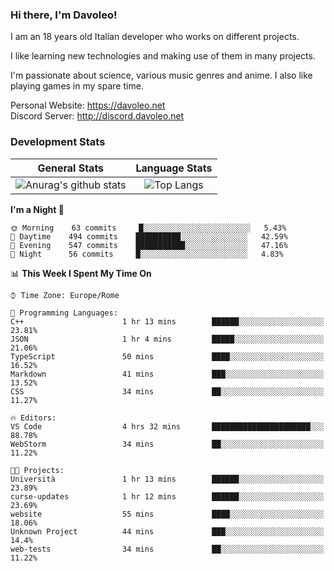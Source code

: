 ### Hi there, I'm Davoleo!

I am an 18 years old Italian developer who works on different projects.

I like learning new technologies and making use of them in many projects.

I'm passionate about science, various music genres and anime.
I also like playing games in my spare time.

Personal Website: https://davoleo.net <br>
Discord Server: http://discord.davoleo.net

### Development Stats

General Stats             |  Language Stats
:-------------------------:|:-------------------------:
![Anurag's github stats](https://github-readme-stats.vercel.app/api?username=Davoleo&count_private=true&show_icons=true&theme=tokyonight)  |  ![Top Langs](https://github-readme-stats.vercel.app/api/top-langs/?username=Davoleo&theme=tokyonight&layout=compact)



<!--START_SECTION:waka-->
**I'm a Night 🦉** 

```text
🌞 Morning    63 commits     █░░░░░░░░░░░░░░░░░░░░░░░░   5.43% 
🌆 Daytime    494 commits    ██████████░░░░░░░░░░░░░░░   42.59% 
🌃 Evening    547 commits    ███████████░░░░░░░░░░░░░░   47.16% 
🌙 Night      56 commits     █░░░░░░░░░░░░░░░░░░░░░░░░   4.83%

```


📊 **This Week I Spent My Time On** 

```text
⌚︎ Time Zone: Europe/Rome

💬 Programming Languages: 
C++                      1 hr 13 mins        ██████░░░░░░░░░░░░░░░░░░░   23.81% 
JSON                     1 hr 4 mins         █████░░░░░░░░░░░░░░░░░░░░   21.06% 
TypeScript               50 mins             ████░░░░░░░░░░░░░░░░░░░░░   16.52% 
Markdown                 41 mins             ███░░░░░░░░░░░░░░░░░░░░░░   13.52% 
CSS                      34 mins             ██░░░░░░░░░░░░░░░░░░░░░░░   11.27%

🔥 Editors: 
VS Code                  4 hrs 32 mins       ██████████████████████░░░   88.78% 
WebStorm                 34 mins             ██░░░░░░░░░░░░░░░░░░░░░░░   11.22%

🐱‍💻 Projects: 
Università               1 hr 13 mins        ██████░░░░░░░░░░░░░░░░░░░   23.89% 
curse-updates            1 hr 12 mins        ██████░░░░░░░░░░░░░░░░░░░   23.69% 
website                  55 mins             ████░░░░░░░░░░░░░░░░░░░░░   18.06% 
Unknown Project          44 mins             ███░░░░░░░░░░░░░░░░░░░░░░   14.4% 
web-tests                34 mins             ██░░░░░░░░░░░░░░░░░░░░░░░   11.22%

```


<!--END_SECTION:waka-->

<!--
**Davoleo/Davoleo** is a ✨ _special_ ✨ repository because its `README.md` (this file) appears on your GitHub profile.

https://gist.github.com/Davoleo/43516c64c8169e24dc2571c34713863b

Here are some ideas to get you started:

- 🔭 I’m currently working on ...
- 🌱 I’m currently learning ...
- 👯 I’m looking to collaborate on ...
- 🤔 I’m looking for help with ...
- 💬 Ask me about ...
- 📫 How to reach me: ...
- 😄 Pronouns: ...
- ⚡ Fun fact: ...
-->
